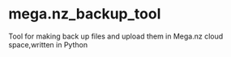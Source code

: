 # mega.nz_backup_tool
Tool for making back up files and upload them in Mega.nz cloud space,written in Python
